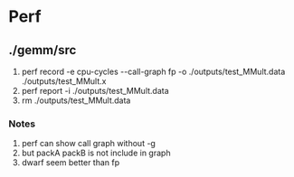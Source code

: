 # Perf 

## ./gemm/src

1. perf record -e cpu-cycles --call-graph fp -o ./outputs/test_MMult.data ./outputs/test_MMult.x
2. perf report -i ./outputs/test_MMult.data
3. rm ./outputs/test_MMult.data

### Notes 
1. perf can show call graph without -g
2. but packA packB is not include in graph
3. dwarf seem better than fp
